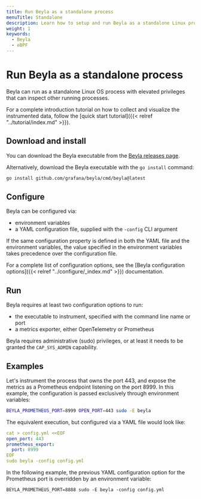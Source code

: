 ```yaml
---
title: Run Beyla as a standalone process
menuTitle: Standalone
description: Learn how to setup and run Beyla as a standalone Linux process.
weight: 1
keywords:
  - Beyla
  - eBPF
---
```


# Run Beyla as a standalone process

Beyla can run as a standalone Linux OS process with elevated privileges that can inspect other running processes.

For a complete introduction tutorial on how to collect and visualize the instrumented data, follow the [quick start tutorial]({{< relref "../tutorial/index.md" >}}).

## Download and install

You can download the Beyla executable from the [Beyla releases page](https://github.com/grafana/beyla/releases).

Alternatively, download the Beyla executable with the `go install` command:

```sh
go install github.com/grafana/beyla/cmd/beyla@latest
```

## Configure

Beyla can be configured via:

- environment variables
- a YAML configuration file, supplied with the `-config` CLI argument

If the same configuration property is defined in both the YAML file and the environment
variables, the value specified in the environment variables takes precedence over the
configuration file.

For a complete list of configuration options, see the [Beyla configuration options]({{< relref "../configure/_index.md" >}}) documentation.

## Run

Beyla requires at least two configuration options to run:

- the executable to instrument, specified with the command line name or port
- a metrics exporter, either OpenTelemetry or Prometheus

Beyla requires administrative (sudo) privileges, or at least it needs to be granted the `CAP_SYS_ADMIN` capability.

## Examples

Let's instrument the process that owns the port 443, and expose the metrics as a Prometheus endpoint listening on the port 8999. In this example, the configuration is passed exclusively through environment variables:

```sh
BEYLA_PROMETHEUS_PORT=8999 OPEN_PORT=443 sudo -E beyla
```

The equivalent execution, but configured via a YAML file would look like:

```yaml
cat > config.yml <<EOF
open_port: 443
prometheus_export:
  port: 8999
EOF
sudo beyla -config config.yml
```

In the following example, the previous YAML configuration option for the Prometheus port is overridden by an environment variable:

```
BEYLA_PROMETHEUS_PORT=8888 sudo -E beyla -config config.yml
```
